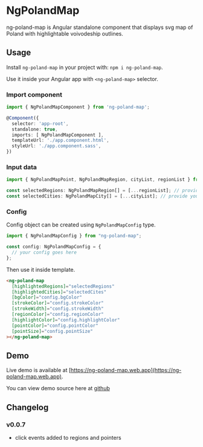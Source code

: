 # NgPolandMap

ng-poland-map is Angular standalone component that displays svg map of Poland with highlightable voivodeship outlines.

## Usage

Install `ng-poland-map` in your project with: `npm i ng-poland-map`.

Use it inside your Angular app with `<ng-poland-map>` selector.

### Import component

```typescript
import { NgPolandMapComponent } from 'ng-poland-map';

@Component({
  selector: 'app-root',
  standalone: true,
  imports: [ NgPolandMapComponent ],
  templateUrl: './app.component.html',
  styleUrl: './app.component.sass',
})
```

### Input data

```typescript
import { NgPolandMapPoint, NgPolandMapRegion, cityList, regionList } from "ng-poland-map";

const selectedRegions: NgPolandMapRegion[] = [...regionList]; // provide your own list based on regionList
const selectedCities: NgPolandMapCity[] = [...cityList]; // provide your own list based on cityList
```

### Config

Config object can be created using `NgPolandMapConfig` type.

```typescript
import { NgPolandMapConfig } from "ng-poland-map";

const config: NgPolandMapConfig = {
  // your config goes here
};
```

Then use it inside template.

```html
<ng-poland-map 
  [highlightedRegions]="selectedRegions" 
  [highlightedCities]="selectedCites" 
  [bgColor]="config.bgColor" 
  [strokeColor]="config.strokeColor" 
  [strokeWidth]="config.strokeWidth" 
  [regionColor]="config.regionColor" 
  [highlightColor]="config.highlightColor" 
  [pointColor]="config.pointColor" 
  [pointSize]="config.pointSize" 
></ng-poland-map>
```

## Demo

Live demo is available at [https://ng-poland-map.web.app](https://ng-poland-map.web.app).

You can view demo source here at [github](https://github.com/wnuczek/ng-poland-map/tree/master/projects/ng-poland-map-demo)

## Changelog

### v0.0.7

- click events added to regions and pointers
